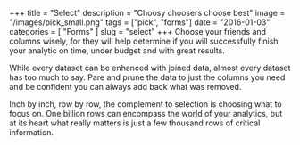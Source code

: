 +++
title = "Select"
description = "Choosy choosers choose best"
image = "/images/pick_small.png"
tags = ["pick", "forms"]
date = "2016-01-03"
categories = [
  "Forms"
]
slug = "select"
+++
Choose your friends and columns wisely, for they will help determine if you will
successfully finish your analytic on time, under budget and with great results.

While every dataset can be enhanced with joined data, almost every dataset has
too much to say. Pare and prune the data to just the columns you need and be
confident you can always add back what was removed.

Inch by inch, row by row, the complement to selection is choosing what to focus
on.  One billion rows can encompass the world of your analytics, but at its
heart what really matters is just a few thousand rows of critical information.

